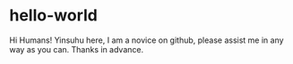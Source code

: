 hello-world
===========

Hi Humans!
Yinsuhu here, I am a novice on github, please assist me in any way as you can.
Thanks in advance.
